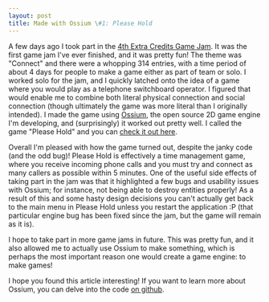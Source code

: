 ```yaml
---
layout: post
title: Made with Ossium \#1: Please Hold
---
```


A few days ago I took part in the [4th Extra Credits Game Jam](https://itch.io/jam/extra-credits-game-jam-4). It was the first game jam I've ever finished, and it was pretty fun! The theme was "Connect" and there were a whopping 314 entries, with a time period of about 4 days for people to make a game either as part of team or solo. I worked solo for the jam, and I quickly latched onto the idea of a game where you would play as a telephone switchboard operator. I figured that would enable me to combine both literal physical connection and social connection (though ultimately the game was more literal than I originally intended). I made the game using [Ossium](https://ossiumengine.net), the open source 2D game engine I'm developing, and (surprisingly) it worked out pretty well. I called the game "Please Hold" and you can [check it out here](https://spectralcascade.itch.io/please-hold).

Overall I'm pleased with how the game turned out, despite the janky code (and the odd bug)! Please Hold is effectively a time management game, where you receive incoming phone calls and you must try and connect as many callers as possible within 5 minutes. One of the useful side effects of taking part in the jam was that it highlighted a few bugs and usability issues with Ossium; for instance, not being able to destroy entities properly! As a result of this and some hasty design decisions you can't actually get back to the main menu in Please Hold unless you restart the application :P (that particular engine bug has been fixed since the jam, but the game will remain as it is).

I hope to take part in more game jams in future. This was pretty fun, and it also allowed me to actually use Ossium to make something, which is perhaps the most important reason one would create a game engine: to make games!

I hope you found this article interesting! If you want to learn more about Ossium, you can delve into the code
[on github](https://github.com/SpectralCascade/Ossium).


